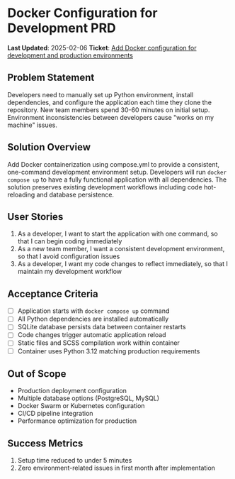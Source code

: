 # Docker Configuration for Development PRD

**Last Updated**: 2025-02-06
**Ticket**: [Add Docker configuration for development and production environments](https://github.com/MarcinOrlowski/pyggy-expense-tracker/issues/26)

## Problem Statement

Developers need to manually set up Python environment, install dependencies, and configure the application each time they clone the repository. New team members spend 30-60 minutes on initial setup. Environment inconsistencies between developers cause "works on my machine" issues.

## Solution Overview

Add Docker containerization using compose.yml to provide a consistent, one-command development environment setup. Developers will run `docker compose up` to have a fully functional application with all dependencies. The solution preserves existing development workflows including code hot-reloading and database persistence.

## User Stories

1. As a developer, I want to start the application with one command, so that I can begin coding immediately
2. As a new team member, I want a consistent development environment, so that I avoid configuration issues
3. As a developer, I want my code changes to reflect immediately, so that I maintain my development workflow

## Acceptance Criteria

- [ ] Application starts with `docker compose up` command
- [ ] All Python dependencies are installed automatically
- [ ] SQLite database persists data between container restarts
- [ ] Code changes trigger automatic application reload
- [ ] Static files and SCSS compilation work within container
- [ ] Container uses Python 3.12 matching production requirements

## Out of Scope

- Production deployment configuration
- Multiple database options (PostgreSQL, MySQL)
- Docker Swarm or Kubernetes configuration
- CI/CD pipeline integration
- Performance optimization for production

## Success Metrics

1. Setup time reduced to under 5 minutes
2. Zero environment-related issues in first month after implementation
